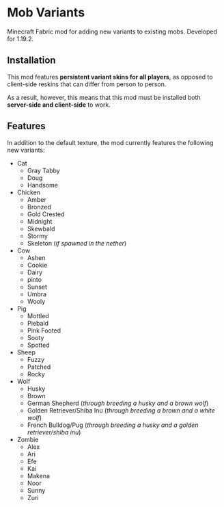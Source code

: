 # Mob Variants

Minecraft Fabric mod for adding new variants to existing mobs. Developed for 1.19.2.

## Installation

This mod features **persistent variant skins for all players**, as opposed to client-side reskins that can differ from person to person.

As a result, however, this means that this mod must be installed both **server-side and client-side** to work.

## Features

In addition to the default texture, the mod currently features the following new variants:

- Cat
  - Gray Tabby
  - Doug
  - Handsome
- Chicken
  - Amber
  - Bronzed
  - Gold Crested
  - Midnight
  - Skewbald
  - Stormy
  - Skeleton (*if spawned in the nether*)
- Cow
  - Ashen
  - Cookie
  - Dairy
  - pinto
  - Sunset
  - Umbra
  - Wooly
- Pig
  - Mottled
  - Piebald
  - Pink Footed
  - Sooty
  - Spotted
- Sheep
  - Fuzzy
  - Patched
  - Rocky
- Wolf
  - Husky
  - Brown
  - German Shepherd (*through breeding a husky and a brown wolf*)
  - Golden Retriever/Shiba Inu (*through breeding a brown and a white wolf*)
  - French Bulldog/Pug (*through breeding a husky and a golden retriever/shiba inu*)
- Zombie
  - Alex
  - Ari
  - Efe
  - Kai
  - Makena
  - Noor
  - Sunny
  - Zuri
